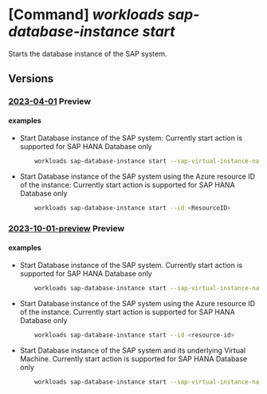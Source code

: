 # [Command] _workloads sap-database-instance start_

Starts the database instance of the SAP system.

## Versions

### [2023-04-01](/Resources/mgmt-plane/L3N1YnNjcmlwdGlvbnMve30vcmVzb3VyY2Vncm91cHMve30vcHJvdmlkZXJzL21pY3Jvc29mdC53b3JrbG9hZHMvc2FwdmlydHVhbGluc3RhbmNlcy97fS9kYXRhYmFzZWluc3RhbmNlcy97fS9zdGFydA==/2023-04-01.xml) **Preview**

<!-- mgmt-plane /subscriptions/{}/resourcegroups/{}/providers/microsoft.workloads/sapvirtualinstances/{}/databaseinstances/{}/start 2023-04-01 -->

#### examples

- Start Database instance of the SAP system: Currently start action is supported for SAP HANA Database only
    ```bash
        workloads sap-database-instance start --sap-virtual-instance-name <VIS Name> -g <Resource-group-name> -n <ResourceName>
    ```

- Start Database instance of the SAP system using the Azure resource ID of the instance: Currently start action is supported for SAP HANA Database only
    ```bash
        workloads sap-database-instance start --id <ResourceID>
    ```

### [2023-10-01-preview](/Resources/mgmt-plane/L3N1YnNjcmlwdGlvbnMve30vcmVzb3VyY2Vncm91cHMve30vcHJvdmlkZXJzL21pY3Jvc29mdC53b3JrbG9hZHMvc2FwdmlydHVhbGluc3RhbmNlcy97fS9kYXRhYmFzZWluc3RhbmNlcy97fS9zdGFydA==/2023-10-01-preview.xml) **Preview**

<!-- mgmt-plane /subscriptions/{}/resourcegroups/{}/providers/microsoft.workloads/sapvirtualinstances/{}/databaseinstances/{}/start 2023-10-01-preview -->

#### examples

- Start Database instance of the SAP system. Currently start action is supported for SAP HANA Database only
    ```bash
        workloads sap-database-instance start --sap-virtual-instance-name <vis-name> -g <resource-group-name> -n <db-instance-name>
    ```

- Start Database instance of the SAP system using the Azure resource ID of the instance. Currently start action is supported for SAP HANA Database only
    ```bash
        workloads sap-database-instance start --id <resource-id>
    ```

- Start Database instance of the SAP system and its underlying Virtual Machine. Currently start action is supported for SAP HANA Database only
    ```bash
        workloads sap-database-instance start --sap-virtual-instance-name <vis-name> -g <resource-group-name> -n <db-instance-name> --start-vm
    ```
